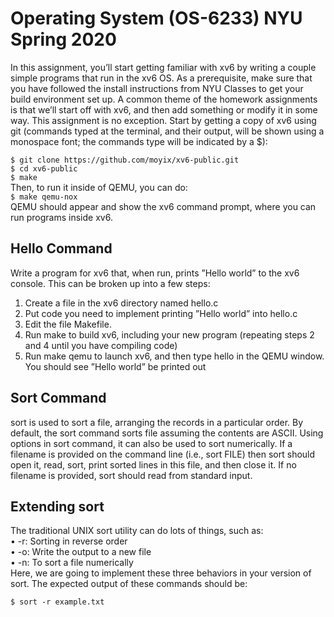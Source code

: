 # Operating System (OS-6233) NYU Spring 2020 

In this assignment, you’ll start getting familiar with xv6 by writing a couple simple programs that run in the xv6 OS.
As a prerequisite, make sure that you have followed the install instructions from NYU Classes to get your build
environment set up.
A common theme of the homework assignments is that we’ll start off with xv6, and then add something or modify it
in some way. This assignment is no exception. Start by getting a copy of xv6 using git (commands typed at the
terminal, and their output, will be shown using a monospace font; the commands type will be indicated by a $):

`$ git clone https://github.com/moyix/xv6-public.git`  
`$ cd xv6-public`  
`$ make`  
Then, to run it inside of QEMU, you can do:  
`$ make qemu-nox`  
QEMU should appear and show the xv6 command prompt, where you can run programs inside xv6.  

## Hello Command 
Write a program for xv6 that, when run, prints ”Hello world” to the xv6 console. This can be broken up into a few
steps:
1. Create a file in the xv6 directory named hello.c
2. Put code you need to implement printing ”Hello world” into hello.c
3. Edit the file Makefile.
4. Run make to build xv6, including your new program (repeating steps 2 and 4 until you have compiling code)
5. Run make qemu to launch xv6, and then type hello in the QEMU window. You should see ”Hello world” be
printed out

## Sort Command

sort is used to sort a file, arranging the records in a particular order. By default, the sort command sorts file assuming
the contents are ASCII. Using options in sort command, it can also be used to sort numerically. If a filename is
provided on the command line (i.e., sort FILE) then sort should open it, read, sort, print sorted lines in this file, and
then close it. If no filename is provided, sort should read from standard input.

## Extending sort 

The traditional UNIX sort utility can do lots of things, such as:  
• -r: Sorting in reverse order  
• -o: Write the output to a new file  
• -n: To sort a file numerically  
Here, we are going to implement these three behaviors in your version of sort. The expected output of these
commands should be:

`$ sort -r example.txt`


